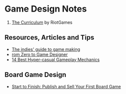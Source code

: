 # Game Design Notes

1. [The Curriculum](https://www.riotgames.com/en/urf-academy/the-curriculum) by RiotGames

## Resources, Articles and Tips

- [The indies' guide to game making](https://www.pcgamer.com/the-indies-guide-to-game-making/)
- [rom Zero to Game Designer](https://www.freecodecamp.org/news/from-zero-to-game-designer-how-to-start-building-video-games-even-if-you-dont-have-any-experience-5e2f9f45f4bb/)
- [14 Best Hyper-casual Gameplay Mechanics](https://gameanalytics.com/blog/14-best-hyper-casual-gameplay-mechanics.html)

## Board Game Design

- [Start to Finish: Publish and Sell Your First Board Game](https://brandonthegamedev.com/start-to-finish-publish-and-sell-your-first-board-game/)
